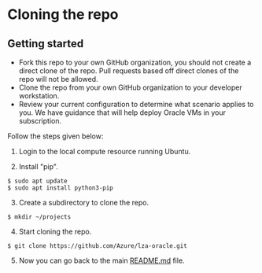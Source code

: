 # Cloning the repo

## Getting started

- Fork this repo to your own GitHub organization, you should not create a direct clone of the repo. Pull requests based off direct clones of the repo will not be allowed.
- Clone the repo from your own GitHub organization to your developer workstation.
- Review your current configuration to determine what scenario applies to you. We have guidance that will help deploy Oracle VMs in your subscription.


Follow the steps given below:

1. Login to the local compute resource running Ubuntu.

2. Install "pip".
```
$ sudo apt update
$ sudo apt install python3-pip
```

3. Create a subdirectory to clone the repo.
```
$ mkdir ~/projects
```

4. Start cloning the repo.
```
$ git clone https://github.com/Azure/lza-oracle.git
```

5. Now you can go back to the main [README.md](../../README.md) file.
